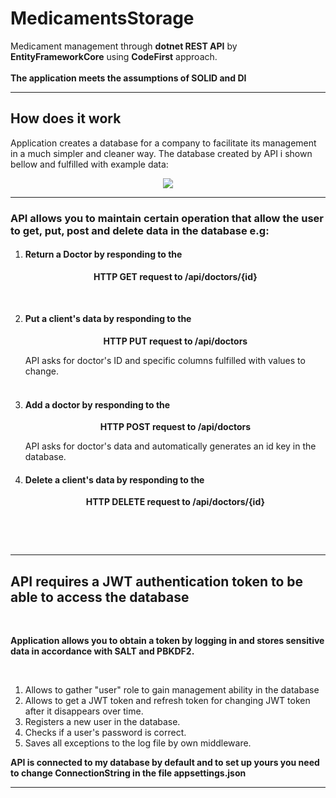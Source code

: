 # MedicamentsStorage
Medicament management through <b>dotnet REST API</b> by <b>EntityFrameworkCore</b> using <b>CodeFirst</b> approach.<br>
<br>
<b>The application meets the assumptions of SOLID and DI</b>

<hr>

## How does it work

  Application creates a database for a company to facilitate its management in a much simpler and cleaner way.
  The database created by API i shown bellow and fulfilled with example data:
<p align="center">
  <img src=https://user-images.githubusercontent.com/74014874/170826979-82f64495-ac23-4538-954f-e6ac9651c2f2.png
   >
</p>

<hr>

  <h3>API allows you to maintain certain operation that allow the user to get, put, post and delete data in the database e.g:</h3>
<ol>
  <li><h4> Return a Doctor by responding to the</h4>
    <p align="center">
      <b>HTTP GET request to /api/doctors/{id}</b>
    </p>
  </li>
  <br>
  <li><h4>Put a client's data by responding to the</h4>
    <p align="center">
      <b>HTTP PUT request to /api/doctors</b>
    </p> 
          API asks for doctor's ID and specific columns fulfilled with values to change.
   </li>
   <br>
  <li><h4> Add a doctor by responding to the</h4> 
    <p align="center">
      <b>HTTP POST request to /api/doctors</b>
    </p>
          API asks for doctor's data and automatically generates an id key in the database.
  </li>
  <li><h4>Delete a client's data by responding to the</h4>
    <p align="center">
      <b>HTTP DELETE request to /api/doctors/{id}</b>
    </p> 
   </li>
   <br>
 </ol>
 <br>
  
<hr>
  
  ## API requires a JWT authentication token to be able to access the database
  <br>
  
  **Application allows you to obtain a token by logging in and stores sensitive data in accordance with SALT and PBKDF2.**
  
  </br>
  <ol>
    <li>Allows to gather "user" role to gain management ability in the database</li>
    <li>Allows to get a JWT token and refresh token for changing JWT token after it disappears over time.</li>
    <li>Registers a new user in the database.</li>
    <li>Checks if a user's password is correct.</li>
    <li>Saves all exceptions to the log file by own middleware.</li>
  </ol>


  **API is connected to my database by default and to set up yours you need to change ConnectionString in the file appsettings.json**

<hr>
